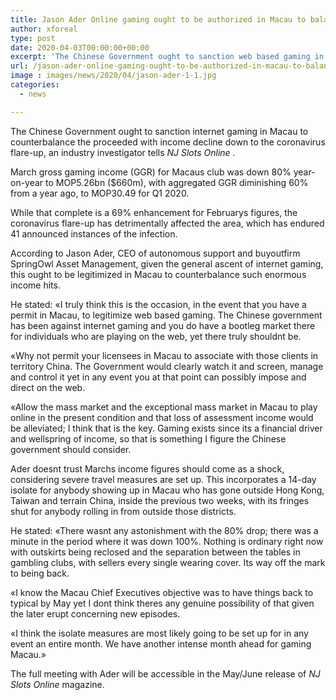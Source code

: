 ```yaml
---
title: Jason Ader Online gaming ought to be authorized in Macau to balance income drop
author: xforeal 
type: post
date: 2020-04-03T00:00:00+00:00
excerpt: 'The Chinese Government ought to sanction web based gaming in Macau to counterbalance the proceeded with income decline down to the coronavirus episode, an industry examiner tells NJ Slots Online '
url: /jason-ader-online-gaming-ought-to-be-authorized-in-macau-to-balance-income-drop/
image : images/news/2020/04/jason-ader-1-1.jpg
categories:
  - news

---
```

The Chinese Government ought to sanction internet gaming in Macau to counterbalance the proceeded with income decline down to the coronavirus flare-up, an industry investigator tells _NJ Slots Online_ . 

March gross gaming income (GGR) for Macaus club was down 80&percnt; year-on-year to MOP5.26bn ($660m), with aggregated GGR diminishing 60&percnt; from a year ago, to MOP30.49 for Q1 2020. 

While that complete is a 69&percnt; enhancement for Februarys figures, the coronavirus flare-up has detrimentally affected the area, which has endured 41 announced instances of the infection. 

According to Jason Ader, CEO of autonomous support and buyoutfirm SpringOwl Asset Management, given the general ascent of internet gaming, this ought to be legitimized in Macau to counterbalance such enormous income hits. 

He stated: &#171;I truly think this is the occasion, in the event that you have a permit in Macau, to legitimize web based gaming. The Chinese government has been against internet gaming and you do have a bootleg market there for individuals who are playing on the web, yet there truly shouldnt be. 

&#171;Why not permit your licensees in Macau to associate with those clients in territory China. The Government would clearly watch it and screen, manage and control it yet in any event you at that point can possibly impose and direct on the web. 

&#171;Allow the mass market and the exceptional mass market in Macau to play online in the present condition and that loss of assessment income would be alleviated; I think that is the key. Gaming exists since its a financial driver and wellspring of income, so that is something I figure the Chinese government should consider. 

Ader doesnt trust Marchs income figures should come as a shock, considering severe travel measures are set up. This incorporates a 14-day isolate for anybody showing up in Macau who has gone outside Hong Kong, Taiwan and terrain China, inside the previous two weeks, with its fringes shut for anybody rolling in from outside those districts. 

He stated: &#171;There wasnt any astonishment with the 80&percnt; drop; there was a minute in the period where it was down 100&percnt;. Nothing is ordinary right now with outskirts being reclosed and the separation between the tables in gambling clubs, with sellers every single wearing cover. Its way off the mark to being back. 

&#171;I know the Macau Chief Executives objective was to have things back to typical by May yet I dont think theres any genuine possibility of that given the later erupt concerning new episodes. 

&#171;I think the isolate measures are most likely going to be set up for in any event an entire month. We have another intense month ahead for gaming Macau.&#187; 

The full meeting with Ader will be accessible in the May/June release of _NJ Slots Online_ magazine.